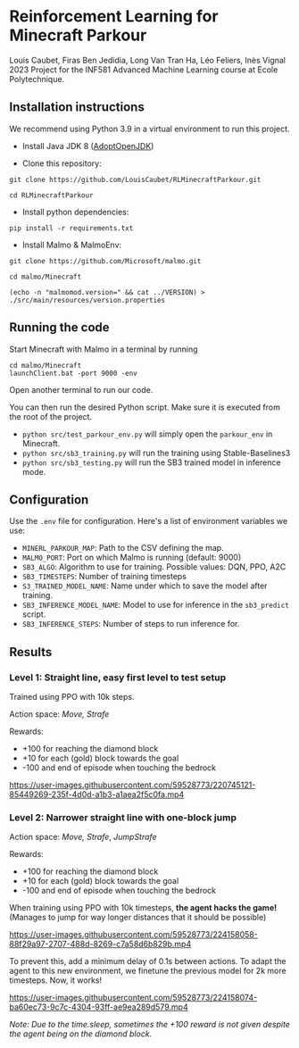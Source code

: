 # Reinforcement Learning for Minecraft Parkour

Louis Caubet, Firas Ben Jedidia, Long Van Tran Ha, Léo Feliers, Inès Vignal <br>
2023 Project for the INF581 Advanced Machine Learning course at Ecole Polytechnique.

## Installation instructions

We recommend using Python 3.9 in a virtual environment to run this project.

-   Install Java JDK 8 ([AdoptOpenJDK](https://adoptium.net/))

-   Clone this repository:

```
git clone https://github.com/LouisCaubet/RLMinecraftParkour.git

cd RLMinecraftParkour
```

-   Install python dependencies:

```
pip install -r requirements.txt
```

-   Install Malmo & MalmoEnv:

```
git clone https://github.com/Microsoft/malmo.git

cd malmo/Minecraft

(echo -n "malmomod.version=" && cat ../VERSION) > ./src/main/resources/version.properties
```

## Running the code

Start Minecraft with Malmo in a terminal by running

```
cd malmo/Minecraft
launchClient.bat -port 9000 -env
```

Open another terminal to run our code.

You can then run the desired Python script. Make sure it is executed from the root of the project.

-   `python src/test_parkour_env.py` will simply open the `parkour_env` in Minecraft.
-   `python src/sb3_training.py` will run the training using Stable-Baselines3
-   `python src/sb3_testing.py` will run the SB3 trained model in inference mode.

## Configuration

Use the `.env` file for configuration. Here's a list of environment variables we use:

-   `MINERL_PARKOUR_MAP`: Path to the CSV defining the map.
-   `MALMO_PORT`: Port on which Malmo is running (default: 9000)
-   `SB3_ALGO`: Algorithm to use for training. Possible values: DQN, PPO, A2C
-   `SB3_TIMESTEPS`: Number of training timesteps
-   `S3_TRAINED_MODEL_NAME`: Name under which to save the model after training.
-   `SB3_INFERENCE_MODEL_NAME`: Model to use for inference in the `sb3_predict` script.
-   `SB3_INFERENCE_STEPS`: Number of steps to run inference for.

## Results

### Level 1: Straight line, easy first level to test setup

Trained using PPO with 10k steps.

Action space: _Move, Strafe_

Rewards:

-   +100 for reaching the diamond block
-   +10 for each (gold) block towards the goal
-   -100 and end of episode when touching the bedrock

https://user-images.githubusercontent.com/59528773/220745121-85449269-235f-4d0d-a1b3-a1aea2f5c0fa.mp4

### Level 2: Narrower straight line with one-block jump

Action space: _Move, Strafe_, _JumpStrafe_

Rewards:

-   +100 for reaching the diamond block
-   +10 for each (gold) block towards the goal
-   -100 and end of episode when touching the bedrock

When training using PPO with 10k timesteps, **the agent hacks the game!** (Manages to jump for way longer distances that it should be possible)



https://user-images.githubusercontent.com/59528773/224158058-88f29a97-2707-488d-8269-c7a58d6b829b.mp4



To prevent this, add a minimum delay of 0.1s between actions. To adapt the agent to this new environment, we finetune the previous model for 2k more timesteps. Now, it works!



https://user-images.githubusercontent.com/59528773/224158074-ba60ec73-9c7c-4304-93ff-ae9ea289d579.mp4



_Note: Due to the time.sleep, sometimes the +100 reward is not given despite the agent being on the diamond block._
